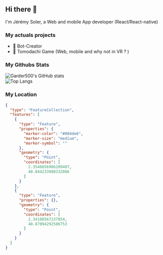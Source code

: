 ## Hi there 👋

I'm Jérémy Soler, a Web and mobile App developer (React/React-native)


### My actuals projects 
- 🔭 Bot-Creator
- 🌱 Tomodachi Game (Web, mobile and why not in VR ? )

### My Githubs Stats

<!--- ![Garder 500 stats](https://github-readme-stats.vercel.app/api?username=garder500&show_icons=true&theme=Gradient) -->
![Garder500's GitHub stats](https://github-readme-stats.vercel.app/api?username=garder500&show_icons=true&theme=material-palenight&include_all_commits=true&custom_title=My%20Github%20Stats)
<br/>
![Top Langs](https://github-readme-stats.vercel.app/api/top-langs/?username=garder500&theme=material-palenight&layout=compact)

### My Location

```geojson
{
  "type": "FeatureCollection",
  "features": [
    {
      "type": "Feature",
      "properties": {
        "marker-color": "#004de6",
        "marker-size": "medium",
        "marker-symbol": ""
      },
      "geometry": {
        "type": "Point",
        "coordinates": [
          2.3546656966209407,
          48.844233988332086
        ]
      }
    },
    {
      "type": "Feature",
      "properties": {},
      "geometry": {
        "type": "Point",
        "coordinates": [
          2.34108567237854,
          48.87094292586753
        ]
      }
    }
  ]
}
```
